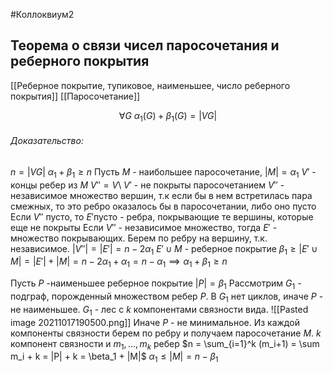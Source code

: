 #Коллоквиум2 
## Теорема о связи чисел паросочетания и реберного покрытия
[[Реберное покрытие, тупиковое, наименьшее, число реберного покрытия]]
[[Паросочетание]]

$$\forall G\ \alpha_1(G) + \beta_1(G) = |VG|$$
###### Доказательство:
$n = |VG|$
$\alpha_1 + \beta_1 \ge n$
 Пусть $M$ - наибольшее паросочетание, $|M| = \alpha_1$
 $V'$ - концы ребер из $M$
$V'' = V$\ $V'$ - не покрыты паросочетанием
$V''$ - независимое множество вершин, т.к если бы в нем встретилась пара смежных, то это ребро оказалось бы в паросочетании, либо оно пусто
Если $V''$ пусто, то $E'$пусто - ребра, покрывающие те вершины, которые еще не покрыты
Если $V''$ - независимое множество, тогда $E'$ - множество покрывающих. Берем по ребру на вершину, т.к. независимое. 
$|V''| = |E'| = n-2 \alpha_1$ 
$E' \cup M$ - реберное покрытие
$\beta_1 \ge |E' \cup M| = |E'| + |M| = n - 2\alpha_1 + \alpha_1 = n - \alpha_1 \implies \alpha_1 + \beta_1 \ge n$

Пусть $P$ -наименьшее реберное покрытие
$|P| = \beta_1$
Рассмотрим $G_1$ - подграф, порожденный множеством ребер $P$.
В $G_1$ нет циклов, иначе $P$ - не наименьшее.
$G_1$ - лес с $k$ компонентами связности вида.
![[Pasted image 20211017190500.png]]
Иначе $P$ - не минимальное.
Из каждой компоненты связности берем по ребру и получаем паросочетание $M$.
$k$ компонент связности и $m_1, \ldots, m_k$ ребер
$n = \sum_{i=1}^k (m_i+1) = \sum m_i + k = |P| + k = \beta_1 + |M|$
$\alpha_1 \le |M| = n-\beta_1$